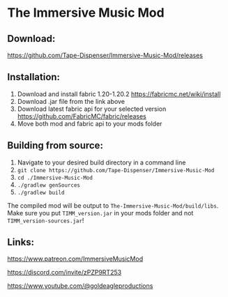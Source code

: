 # The Immersive Music Mod

## Download: 
https://github.com/Tape-Dispenser/Immersive-Music-Mod/releases

## Installation:
  1. Download and install fabric 1.20-1.20.2 https://fabricmc.net/wiki/install
  2. Download .jar file from the link above
  3. Download latest fabric api for your selected version https://github.com/FabricMC/fabric/releases
  4. Move both mod and fabric api to your mods folder

## Building from source:
  1. Navigate to your desired build directory in a command line
  2. `git clone https://github.com/Tape-Dispenser/Immersive-Music-Mod`
  3. `cd ./Immersive-Music-Mod`
  4. `./gradlew genSources`
  5. `./gradlew build`

  The compiled mod will be output to `The-Immersive-Music-Mod/build/libs`.
  Make sure you put `TIMM_version.jar` in your mods folder and not `TIMM_version-sources.jar`!

## Links:
https://www.patreon.com/ImmersiveMusicMod

https://discord.com/invite/zPZP9RT253

https://www.youtube.com/@goldeagleproductions
